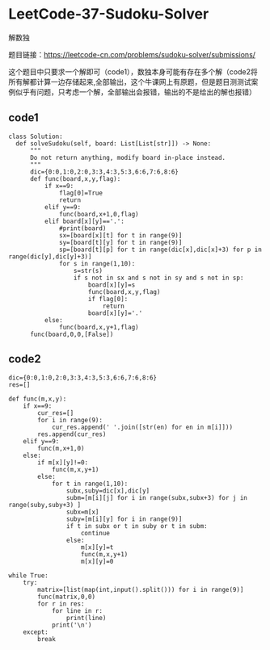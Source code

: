 # LeetCode-37-Sudoku-Solver
 解数独
 
 题目链接：https://leetcode-cn.com/problems/sudoku-solver/submissions/
 
 这个题目中只要求一个解即可（code1），数独本身可能有存在多个解（code2将所有解都计算一边存储起来,全部输出，这个牛课网上有原题，但是题目测测试案例似乎有问题，只考虑一个解，全部输出会报错，输出的不是给出的解也报错）
 
 ## code1

    class Solution:
      def solveSudoku(self, board: List[List[str]]) -> None:
          """
          Do not return anything, modify board in-place instead.
          """
          dic={0:0,1:0,2:0,3:3,4:3,5:3,6:6,7:6,8:6}
          def func(board,x,y,flag):
              if x==9:
                  flag[0]=True
                  return
              elif y==9:
                  func(board,x+1,0,flag)
              elif board[x][y]=='.':
                  #print(board)
                  sx=[board[x][t] for t in range(9)]
                  sy=[board[t][y] for t in range(9)]
                  sp=[board[t][p] for t in range(dic[x],dic[x]+3) for p in range(dic[y],dic[y]+3)]
                  for s in range(1,10):
                      s=str(s)
                      if s not in sx and s not in sy and s not in sp:
                          board[x][y]=s
                          func(board,x,y,flag)
                          if flag[0]:
                              return
                          board[x][y]='.'
              else:
                  func(board,x,y+1,flag)
          func(board,0,0,[False])


 ## code2
 
    dic={0:0,1:0,2:0,3:3,4:3,5:3,6:6,7:6,8:6}
    res=[]

    def func(m,x,y):
        if x==9:
            cur_res=[]
            for i in range(9):
                cur_res.append(' '.join([str(en) for en in m[i]]))
            res.append(cur_res)
        elif y==9:
            func(m,x+1,0)
        else:
            if m[x][y]!=0:
                func(m,x,y+1)
            else:
                for t in range(1,10):
                    subx,suby=dic[x],dic[y]
                    subm=[m[i][j] for i in range(subx,subx+3) for j in range(suby,suby+3) ]
                    subx=m[x]
                    suby=[m[i][y] for i in range(9)]
                    if t in subx or t in suby or t in subm:
                        continue
                    else:
                        m[x][y]=t
                        func(m,x,y+1)
                        m[x][y]=0

    while True:
        try:
            matrix=[list(map(int,input().split())) for i in range(9)]
            func(matrix,0,0)
            for r in res:
                for line in r:
                    print(line)
                print('\n')
        except:
            break

